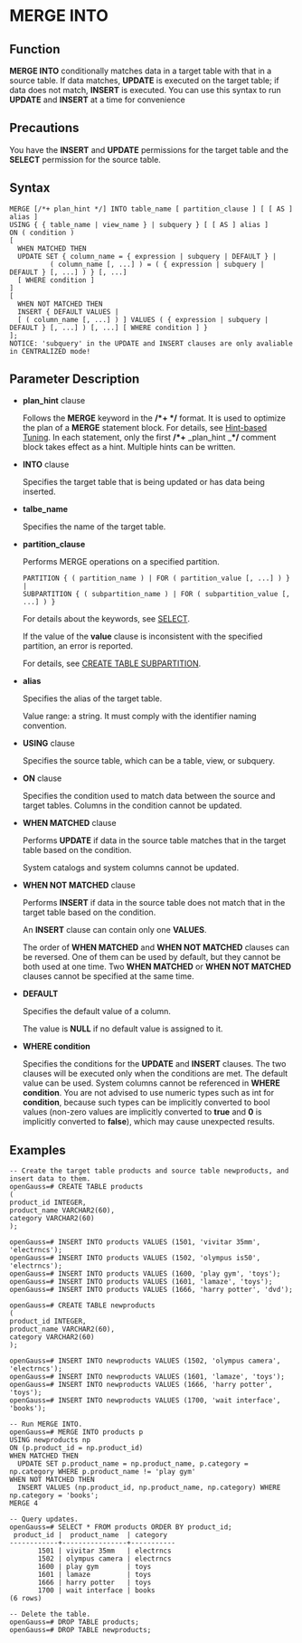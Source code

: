 # MERGE INTO<a name="EN-US_TOPIC_0289900297"></a>

## Function<a name="en-us_topic_0283137308_en-us_topic_0237122170_section11462163155618"></a>

**MERGE INTO**  conditionally matches data in a target table with that in a source table. If data matches,  **UPDATE**  is executed on the target table; if data does not match,  **INSERT**  is executed. You can use this syntax to run  **UPDATE**  and  **INSERT**  at a time for convenience

## Precautions<a name="en-us_topic_0283137308_en-us_topic_0237122170_section166351045574"></a>

You have the  **INSERT**  and  **UPDATE**  permissions for the target table and the  **SELECT**  permission for the source table.

## Syntax<a name="en-us_topic_0283137308_en-us_topic_0237122170_section10551749579"></a>

```
MERGE [/*+ plan_hint */] INTO table_name [ partition_clause ] [ [ AS ] alias ]
USING { { table_name | view_name } | subquery } [ [ AS ] alias ]
ON ( condition )
[
  WHEN MATCHED THEN
  UPDATE SET { column_name = { expression | subquery | DEFAULT } |
          ( column_name [, ...] ) = ( { expression | subquery | DEFAULT } [, ...] ) } [, ...]
  [ WHERE condition ]
]
[
  WHEN NOT MATCHED THEN
  INSERT { DEFAULT VALUES |
  [ ( column_name [, ...] ) ] VALUES ( { expression | subquery | DEFAULT } [, ...] ) [, ...] [ WHERE condition ] }
];
NOTICE: 'subquery' in the UPDATE and INSERT clauses are only avaliable in CENTRALIZED mode!
```

## Parameter Description<a name="en-us_topic_0283137308_en-us_topic_0237122170_section1315653475"></a>

-   **plan\_hint**  clause

    Follows the  **MERGE**  keyword in the  **/\*+ \*/**  format. It is used to optimize the plan of a  **MERGE**  statement block. For details, see  [Hint-based Tuning](hint-based-tuning.md). In each statement, only the first  **/\*+** _plan\_hint _**\*/**  comment block takes effect as a hint. Multiple hints can be written.

-   **INTO**  clause

    Specifies the target table that is being updated or has data being inserted.

-   **talbe\_name**

    Specifies the name of the target table.

-   **partition\_clause**

    Performs MERGE operations on a specified partition.

    ```
    PARTITION { ( partition_name ) | FOR ( partition_value [, ...] ) } |
    SUBPARTITION { ( subpartition_name ) | FOR ( subpartition_value [, ...] ) }
    ```

    For details about the keywords, see  [SELECT](select.md).

    If the value of the  **value**  clause is inconsistent with the specified partition, an error is reported.

    For details, see  [CREATE TABLE SUBPARTITION](en-us_topic_0000001198046401.md).

-   **alias**

    Specifies the alias of the target table.

    Value range: a string. It must comply with the identifier naming convention.

-   **USING**  clause

    Specifies the source table, which can be a table, view, or subquery.

-   **ON**  clause

    Specifies the condition used to match data between the source and target tables. Columns in the condition cannot be updated.

-   **WHEN MATCHED**  clause

    Performs  **UPDATE**  if data in the source table matches that in the target table based on the condition.

    System catalogs and system columns cannot be updated.

-   **WHEN NOT MATCHED**  clause

    Performs  **INSERT**  if data in the source table does not match that in the target table based on the condition.

    An  **INSERT**  clause can contain only one  **VALUES**.

    The order of  **WHEN MATCHED**  and  **WHEN NOT MATCHED**  clauses can be reversed. One of them can be used by default, but they cannot be both used at one time. Two  **WHEN MATCHED**  or  **WHEN NOT MATCHED**  clauses cannot be specified at the same time.

-   **DEFAULT**

    Specifies the default value of a column.

    The value is  **NULL**  if no default value is assigned to it.

-   **WHERE condition**

    Specifies the conditions for the  **UPDATE**  and  **INSERT**  clauses. The two clauses will be executed only when the conditions are met. The default value can be used. System columns cannot be referenced in  **WHERE condition**. You are not advised to use numeric types such as int for  **condition**, because such types can be implicitly converted to bool values \(non-zero values are implicitly converted to  **true**  and  **0**  is implicitly converted to  **false**\), which may cause unexpected results.


## Examples<a name="en-us_topic_0283137308_en-us_topic_0237122170_section3650125620712"></a>

```
-- Create the target table products and source table newproducts, and insert data to them.
openGauss=# CREATE TABLE products
(
product_id INTEGER,
product_name VARCHAR2(60),
category VARCHAR2(60)
);

openGauss=# INSERT INTO products VALUES (1501, 'vivitar 35mm', 'electrncs');
openGauss=# INSERT INTO products VALUES (1502, 'olympus is50', 'electrncs');
openGauss=# INSERT INTO products VALUES (1600, 'play gym', 'toys');
openGauss=# INSERT INTO products VALUES (1601, 'lamaze', 'toys');
openGauss=# INSERT INTO products VALUES (1666, 'harry potter', 'dvd');

openGauss=# CREATE TABLE newproducts
(
product_id INTEGER,
product_name VARCHAR2(60),
category VARCHAR2(60)
);

openGauss=# INSERT INTO newproducts VALUES (1502, 'olympus camera', 'electrncs');
openGauss=# INSERT INTO newproducts VALUES (1601, 'lamaze', 'toys');
openGauss=# INSERT INTO newproducts VALUES (1666, 'harry potter', 'toys');
openGauss=# INSERT INTO newproducts VALUES (1700, 'wait interface', 'books');

-- Run MERGE INTO.
openGauss=# MERGE INTO products p   
USING newproducts np   
ON (p.product_id = np.product_id)   
WHEN MATCHED THEN  
  UPDATE SET p.product_name = np.product_name, p.category = np.category WHERE p.product_name != 'play gym'  
WHEN NOT MATCHED THEN  
  INSERT VALUES (np.product_id, np.product_name, np.category) WHERE np.category = 'books';
MERGE 4

-- Query updates.
openGauss=# SELECT * FROM products ORDER BY product_id;
 product_id |  product_name  | category  
------------+----------------+-----------
       1501 | vivitar 35mm   | electrncs
       1502 | olympus camera | electrncs
       1600 | play gym       | toys
       1601 | lamaze         | toys
       1666 | harry potter   | toys
       1700 | wait interface | books
(6 rows)

-- Delete the table.
openGauss=# DROP TABLE products;
openGauss=# DROP TABLE newproducts;
```

